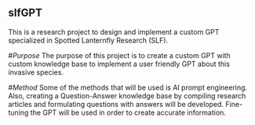## slfGPT
This is a research project to design and implement a custom GPT specialized in Spotted Lanternfly Research (SLF). 

#_Purpose_
The purpose of this project is to create a custom GPT with custom knowledge base to implement a user friendly GPT about this invasive species.

#_Method_
Some of the methods that will be used is AI prompt engineering. Also, creating a Question-Answer knowledge base by compiling research articles and formulating questions with answers will be developed. Fine-tuning the GPT will be used in order to create accurate information. 
